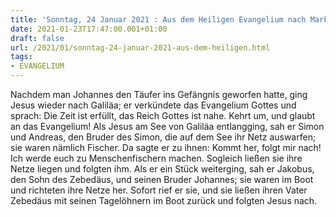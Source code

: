 ```yaml
---
title: 'Sonntag, 24 Januar 2021 : Aus dem Heiligen Evangelium nach Markus - Mk 1,14-20.'
date: 2021-01-23T17:47:00.001+01:00
draft: false
url: /2021/01/sonntag-24-januar-2021-aus-dem-heiligen.html
tags: 
- EVANGELIUM
---
```


Nachdem man Johannes den Täufer ins Gefängnis geworfen hatte, ging Jesus wieder nach Galiläa; er verkündete das Evangelium Gottes und sprach: Die Zeit ist erfüllt, das Reich Gottes ist nahe. Kehrt um, und glaubt an das Evangelium! Als Jesus am See von Galiläa entlangging, sah er Simon und Andreas, den Bruder des Simon, die auf dem See ihr Netz auswarfen; sie waren nämlich Fischer. Da sagte er zu ihnen: Kommt her, folgt mir nach! Ich werde euch zu Menschenfischern machen. Sogleich ließen sie ihre Netze liegen und folgten ihm. Als er ein Stück weiterging, sah er Jakobus, den Sohn des Zebedäus, und seinen Bruder Johannes; sie waren im Boot und richteten ihre Netze her. Sofort rief er sie, und sie ließen ihren Vater Zebedäus mit seinen Tagelöhnern im Boot zurück und folgten Jesus nach.